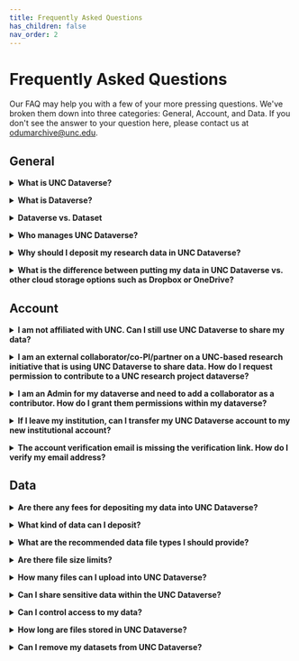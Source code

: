 ```yaml
---
title: Frequently Asked Questions
has_children: false
nav_order: 2
---
```

<script src="https://unpkg.com/vanilla-back-to-top@7.2.1/dist/vanilla-back-to-top.min.js"></script>
<script>addBackToTop({
  diameter: 56,
  backgroundColor: 'rgb(75, 156, 211)',
  textColor: '#fff'
})</script>

# Frequently Asked Questions

Our FAQ may help you with a few of your more pressing questions. We've broken them down into three categories: General, Account, and Data. If you don't see the answer to your question here, please contact us at <a href="mailto:odumarchive@unc.edu">odumarchive@unc.edu</a>. 

## General

<details>
  <summary><strong>What is UNC Dataverse?</strong></summary><br>
  
  UNC Dataverse is the University of North Carolina at Chapel Hill's data repository. It is available to all UNC-CH faculty, students, and staff, as well as affiliated partners for sharing and preserving research data and data related materials. UNC Dataverse is managed and maintained by <a href="https://odum.unc.edu" target="_blank">The Odum Institute</a>.
  <p></p>
  Users are encouraged to explore the tool using our <a href="https://demo-dataverse.odum.unc.edu/dataverse/root" target="_blank">UNC Demo Dataverse</a>, our tutorials (link), as well as this user guide. If you have further questions, please contact The Odum Institute Data Archive at <a href="mailto:odumarchive@unc.edu">odumarchive@unc.edu</a>. 
</details>
<p></p>
<details>
  <summary><strong>What is Dataverse?</strong></summary><br>
  
  Dataverse is an open source web-based platform for sharing, preserving, and finding research data. It was developed by the <a href="https://www.iq.harvard.edu/product-development" target="_blank">Institute for Quantitative Social Science at Harvard University</a> and has been enhanced and adopted by many institutions across the world. For a brief overview of Dataverse's history and features, please view the video below, or visit <a href="https://dataverse.org/" target="_blank">The Dataverse Project</a>. 
</details>
<p></p>
<details>
  <summary><strong>Dataverse vs. Dataset</strong></summary><br>
  
  A dataverse is a collection that can hold datasets as well as other dataverse collections. You can think of it as a container as depicted below. 
  <img src="https://agooch.github.io/testsite/assets/images/containerimage.png">
  This structure permits users to organize their research in various ways. For examples of how you can organize your data within UNC Dataverse, please see the Dataverse Organization Examples in the <a href="https://demo-dataverse.odum.unc.edu/dataverse/root" target="_blank">UNC Demo Dataverse</a>.
</details>
<p></p>
<details>
  <summary><strong>Who manages UNC Dataverse?</strong></summary><br>
  
  UNC Dataverse is managed and maintained by <a href="https://odum.unc.edu">The Odum Institute for Research in Social Science</a> at the University of North Carolina at Chapel Hill. 
  <p></p>
  Systems development and technical support is provided by the <a href="https://odum.unc.edu/rdis/" target="_blank">Odum Institute Research Data and Information Systems</a> team. RDIS also offers custom Dataverse deployment and external tool development for integration with the Dataverse platform. External tools can range from metadata exploration and data analysis to data visualization applications and machine learning. To learn more about these services, please contact <a href="mailto:Jonathan_Crabtree@unc.edu">jonathan_crabtree@unc.edu</a>.  
  <p></p>
  Data management planning, archiving, curation, and training is provided by the <a href="https://odum.unc.edu/archive/" target="_blank">Odum Institute Data Archive</a>. UNC Dataverse support services are also offered in customizable packages that meet your project needs. Quotes are available upon request. We recommend setting up a brief, free consultation to discuss the needs of your project and your project timeline. To learn more about our services, please see <a href="https://odum.unc.edu/archive/#archive5" target="_blank">UNC Dataverse Support Services</a>.    
</details>
<p></p>
<details>
  <summary><strong>Why should I deposit my research data in UNC Dataverse?</strong></summary><br>
  
   Sharing and preserving research data is an important part of the research lifecycle. By depositing your data in a data repository like UNC Dataverse, you are ensuring that your research is accessible and reusable well into the future. Not only is this beneficial for your own research needs, but it permits others to build upon your work to advance scientific inquiry and discovery. 
  <p></p>
   The U.S. Office of Science and Technology Policy has released various memos (<a href="https://obamawhitehouse.archives.gov/sites/default/files/microsites/ostp/ostp_public_access_memo_2013.pdf" target="_blank">2013</a>, <a href="https://www.whitehouse.gov/wp-content/uploads/2022/08/08-2022-OSTP-Public-Access-Memo.pdf" target="_blank">2022</a>) charging federal funding agencies with developing and honing their <a href="https://odum.unc.edu/archive/#archive3" target="_blank">data management and sharing policies</a> for all funded research. In order to comply with these policies, researchers must share the outputs of their research with the public in appropriate data repositories.
  <p></p>
   In addition to government mandates, research communities are quickly adopting the <a href="https://www.go-fair.org/fair-principles/" target="_blank">FAIR Principles</a> for making data Findable, Accessible, Interoperable, and Reusable. These principles offer guidance for ensuring that data are properly preserved, described, and shared for future access and reuse. UNC Dataverse is FAIR compliant.  

</details>
<p></p>
<details>
  <summary><strong>What is the difference between putting my data in UNC Dataverse vs. other cloud storage options such as Dropbox or OneDrive?</strong></summary><br>
  
   While Dropbox and OneDrive may be approved and viable options for storing data during the active phase of your research, they are not long-term preservation and access platforms. Additionally, they do not support <a href="https://www.go-fair.org/fair-principles/" target="_blank">FAIR Principles</a> for making data Findable, Accessible, Interoperable, and Reusable. 
  <p></p>
  Using an established and trusted data repository like UNC Dataverse to share and archive your data ensures your research outputs and hard work are well described and findable now and into the future. 
  <p></p>
  Through UNC Dataverse, users can understand the context and licensing of your data thanks to the machine-readable metadata and customizable terms of use provided by a data repository. UNC Dataverse is built on recognized preservation technology that performs checks and audits on files and is backed up regularly to multiple servers across the country, meaning your data are safe from corruption and loss. The Odum Institute staff are also fully committed to the long-term preservation of research data and have developed <a href="https://odum.unc.edu/archive/#archive1" target="_blank">policies</a> around data archiving and security best practices and standards. 

</details>

## Account

<details>
  <summary><strong>I am not affiliated with UNC.  Can I still use UNC Dataverse to share my data?</strong></summary><br>
  
   The UNC Dataverse user policy has recently been updated to limit data sharing within UNC Dataverse to UNC faculty, students, and staff. However, we recognize that UNC researchers often partner with external collaborators on projects; therefore, external collaborators are permitted to share data within a UNC research project dataverse. 
  <p></p>
If you are not affiliated with UNC and are not an external collaborator, you will not be able to create any new dataverses or share data within UNC Dataverse. We recommend exploring <a href="https://dataverse.harvard.edu" target="_blank">Harvard Dataverse</a> as an open data repository option.

</details>
<p></p>
<details>
  <summary><strong>I am an external collaborator/co-PI/partner on a UNC-based research initiative that is using UNC Dataverse to share data. How do I request permission to contribute to a UNC research project dataverse? </strong></summary><br>
The first step is to create a UNC Dataverse account. If your institution uses Shibboleth single sign-on as part of the InCommon Federation as a Research and Scholarship entity, you can simply click Login and select your institution from the dropdown menu. If your institution does not use Shibboleth single sign-on, you will need to <a href="https://agooch.github.io/testsite/docs/gettingstarted/createaccount.html" target="_blank">request a local account</a> be created. Requests for a local account may be submitted <a href="https://odumarchive.atlassian.net/servicedesk/customer/portals" target="_blank">here</a>. 
<ul>
  <li>Select 'UNC Dataverse',</li>
  <li>Then select 'Request a new account',</li>
  <li>Fill in the form</li>
  <li>Submit</li>
</ul> 
  <p></p>
  Once you have a UNC Dataverse account, you will need to contact the Admin(s) of the UNC research project dataverse you wish to contribute to. The Admin can assign your UNC Dataverse account a role within the Permissions page of the project dataverse.

</details>
<p></p>
<details>
  <summary><strong>I am an Admin for my dataverse and need to add a collaborator as a contributor. How do I grant them permissions within my dataverse? </strong></summary><br>
To grant permissions to a user, navigate to your project dataverse and click Edit. 
  <ul>
    <li>Select Permissions from the dropdown menu</li>
    <li>Under Users/Groups, select Assign Roles to Users/Groups</li> 
    <li>In the pop-up window, enter the user account name and select it from the drop-down. Please note that users must have a Dataverse account to be given permissions</li>
    <li>In the same pop-up window, select the role you would like to assign to this user. Clicking on the role will provide a description of the types of actions that role may take</li>
    <li>Click Save Changes</li>
  </ul>

</details> 
<p></p>
<details>
  <summary><strong>If I leave my institution, can I transfer my UNC Dataverse account to my new institutional account?</strong></summary><br>
  
   For account transfers, please contact us using the Support button at the top of UNC Dataverse. Provide your current account email address and username from UNC Dataverse in the body of the message and let us know that you would like to transfer your account to a new institutional login. We will contact you for further information in order to get the transfer completed.  
</details>
<p></p>
<details>
  <summary><strong>The account verification email is missing the verification link. How do I verify my email address?</strong></summary><br>
  
   This is a known bug. We are unable to resolve this issue at the moment; however, users are still able to use UNC Dataverse fully without limitations even if their email address is not verified.  
</details>

## Data

<details>
  <summary><strong>Are there any fees for depositing my data into UNC Dataverse?</strong></summary><br>
  
   Self-archiving in UNC Dataverse is currently free to all users. If you would like additional support in archiving your research data, the Odum Institute Data Archive offers <a href="https://odum.unc.edu/archive/#archive5" target="_blank">UNC Dataverse Support Services</a> for all aspects of the archiving process. 
  <p></p>
   Contact <a href="mailto:odumarchive@unc.edu">odumarchive@unc.edu</a> to schedule a free consultation to learn more about these services and obtain a quote. 
  
</details>
<p></p>
<details>
  <summary><strong>What kind of data can I deposit?</strong></summary><br>
  
   UNC Dataverse accepts all types of data; however, it offers optimized preservation for certain file types such as Stata, R, SPSS, and some Excel file types. Dataverse processes these optimized preservation file types during ingest and creates a software agnostic tab-delimited version as well as an RData version of the file for long-term access and preservation. Optimized preservation also permits users the ability to explore these file types within the UNC Dataverse interface. 
  <p></p>
  All other file types are preserved at the bit-level only.
  <p></p>
   While UNC Dataverse can preserve all file types at the bit-level, it may not be the best data repository option for certain data types. If you are uncertain if UNC Dataverse is the best data repository for your research data, please contact <a href="mailto:odumarchive@unc.edu">odumarchive@unc.edu</a> to schedule a free consultation. 

</details>
<p></p>
<details>
  <summary><strong>What are the recommended data file types I should provide?</strong></summary><br>
  
   The file formats used by researchers are often informed by individual research practices and domain-specific standards. However, to avoid risks to long-term data preservation, access, and use that can arise from software obsolescence, the Odum Institute Data Archive recommends that data files be submitted in formats that are widely adopted, non-proprietary, free of external software dependencies, and well-documented.
  <p></p>
   The following file formats are supported with optimized preservation:
  <p></p>
   <table>
      <tr>
        <td><strong>IBM SPSS</strong></td>
        <td>.por OR .sav</td>
        <td>Versions 7 to 22</td>
      </tr>
      <tr>
        <td><strong>Stata</strong></td>
        <td>.dta</td>
        <td>Versions 4 to 15</td>
      </tr>
      <tr>
        <td><strong>R</strong></td>
        <td>.RData</td>
        <td>Versions 1 to 3</td>
      </tr>
      <tr>
        <td><strong>Excel</strong></td>
        <td>.xlsx</td>
        <td>.xls is not supported</td>
      </tr>
      <tr>
        <td><strong>Comma-separated values</strong></td>
        <td>.csv</td>
        <td>Limited support</td>
      </tr>
    </table> 
  <p></p>
   The following file formats for document files such as README files, codebooks/data dictionaries, instruments, and methodology reports are recommended:
  <p></p>
    <table>
      <tr>
        <td><strong>Text</strong></td>
        <td>.txt</td>
      </tr>
      <tr>
        <td><strong>Adobe Portable Document Format</strong></td>
        <td>.pdf/ua OR .pdf/a OR .pdf</td>
      </tr>
    </table>
  
</details>
<p></p>
<details>
  <summary><strong>Are there file size limits?</strong></summary><br>
  
   UNC Dataverse accepts self-deposit uploads of 2 GB per file. For individual files over 2GB in size, please contact <a href="mailto:odumarchive@unc.edu">odumarchive@unc.edu</a> for assistance or alternative storage solutions.
  <p></p>
   If your total file size is over 2TB, please contact <a href="mailto:odumarchive@unc.edu">odumarchive@unc.edu</a> for a quote for additional storage or to learn about alternative storage solutions. 

</details>
<p></p>
<details>
  <summary><strong>How many files can I upload into UNC Dataverse?</strong></summary><br>
  
   Currently there is no limit for how many files you may upload into UNC Dataverse; however, if your total file size is more than 2TB, please contact <a href="mailto:odumarchive@unc.edu">odumarchive@unc.edu</a> for a quote for additional storage or to learn about alternative storage solutions. 
</details>
<p></p>
<details>
  <summary><strong>Can I share sensitive data within the UNC Dataverse?</strong></summary><br>
  
   UNC Dataverse cannot store or share sensitive data containing identifiable information such as protected health information (PHI) or personal identifiable information (PII). We recommend using the Safe Harbor or other approved methods for de-identifying data before depositing into UNC Dataverse. 
  <p></p> 
  If your data cannot be de-identified, please contact <a href="mailto:odumarchive@unc.edu">odumarchive@unc.edu</a> for alternative solutions to sharing sensitive data. 
</details>
<p></p>
<details>
  <summary><strong>Can I control access to my data?</strong></summary><br>
  
   Yes. UNC Dataverse offers access controls to Admin and Curator roles of your Dataset(s). Individual files can be Restricted, and Access Requests can be enabled to permit users to request access to each file through UNC Dataverse. To learn more about Access Restrictions, please see the Access Controls for Data section (link) of the Getting Started (link) guide. 
</details>
<p></p>
<details>
  <summary><strong>How long are files stored in UNC Dataverse?</strong></summary><br>
  
   Files are stored in perpetuity. The Odum Institute Data Archive and UNC Dataverse are members of Data-PASS, a community dedicated to the preservation of research data. As such, we have implemented a <a href="https://odum.unc.edu/wp-content/uploads/sites/1060/2020/01/Policy_DigitalPreservation_2020200124.pdf" target="_blank">Digital Preservation Policy</a> which defines our succession plan for continued access to our holdings. 
</details>
<p></p>
<details>
  <summary><strong>Can I remove my datasets from UNC Dataverse?</strong></summary><br>
  
   UNC Dataverse is an open data repository for sharing and preserving research data. All published data are given a persistent unique identifier (DOI), which directs users to the permanent published dataset record. In most instances, we would not recommend removing data from UNC Dataverse; however, if data are discovered to be too sensitive or in violation of copyright or terms of use, Odum Institute Data Archivists will remove the data from UNC Dataverse. 
  <p></p>
   If you have questions about removing your data from UNC Dataverse, please contact <a href="mailto:odumarchive@unc.edu">odumarchive@unc.edu</a>. 

</details>
<p></p>


